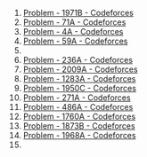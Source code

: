 
1. [Problem - 1971B - Codeforces](https://codeforces.com/problemset/problem/1971/B)
2. [Problem - 71A - Codeforces](https://codeforces.com/problemset/problem/71/A)
3. [Problem - 4A - Codeforces](https://codeforces.com/problemset/problem/4/A)
4. [Problem - 59A - Codeforces](https://codeforces.com/problemset/problem/59/A)
5. 
6. [Problem - 236A - Codeforces](https://codeforces.com/problemset/problem/236/A)
7. [Problem - 2009A - Codeforces](https://codeforces.com/problemset/problem/2009/A)
8. [Problem - 1283A - Codeforces](https://codeforces.com/problemset/problem/1283/A)
9. [Problem - 1950C - Codeforces](https://codeforces.com/problemset/problem/1950/C)
10. [Problem - 271A - Codeforces](https://codeforces.com/problemset/problem/271/A)
11. [Problem - 486A - Codeforces](https://codeforces.com/problemset/problem/486/A)
12. [Problem - 1760A - Codeforces](https://codeforces.com/problemset/problem/1760/A)
13. [Problem - 1873B - Codeforces](https://codeforces.com/problemset/problem/1873/B)
14. [Problem - 1968A - Codeforces](https://codeforces.com/problemset/problem/1968/A)
15. 



